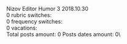 Nizov	Editor Humor 3 2018.10.30\
0 rubric switches:\
0 frequency switches:\
0 vacations:\
Total posts amount: 0	Posts dates amount: 0\
